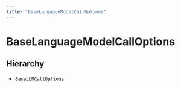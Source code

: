 ```yaml
---
title: "BaseLanguageModelCallOptions"
---
```


# BaseLanguageModelCallOptions

## Hierarchy

- [`BaseLLMCallOptions`](../../llms_base/interfaces/BaseLLMCallOptions.md)
